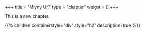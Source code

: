 +++
title = "Mlyny UK"
type = "chapter"
weight = 0
+++

This is a new chapter.

{{% children containerstyle="div" style="h2" description=true %}}